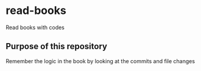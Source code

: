 # read-books
Read books with codes

## Purpose of this repository
Remember the logic in the book by looking at the commits and file changes
